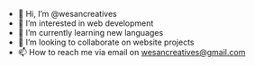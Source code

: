 - 👋 Hi, I’m @wesancreatives
- 👀 I’m interested in web development
- 🌱 I’m currently learning new languages
- 💞️ I’m looking to collaborate on website projects
- 📫 How to reach me via email on wesancreatives@gmail.com

<!---
wesancreatives/wesancreatives is a ✨ special ✨ repository because its `README.md` (this file) appears on your GitHub profile.
You can click the Preview link to take a look at your changes.
--->
